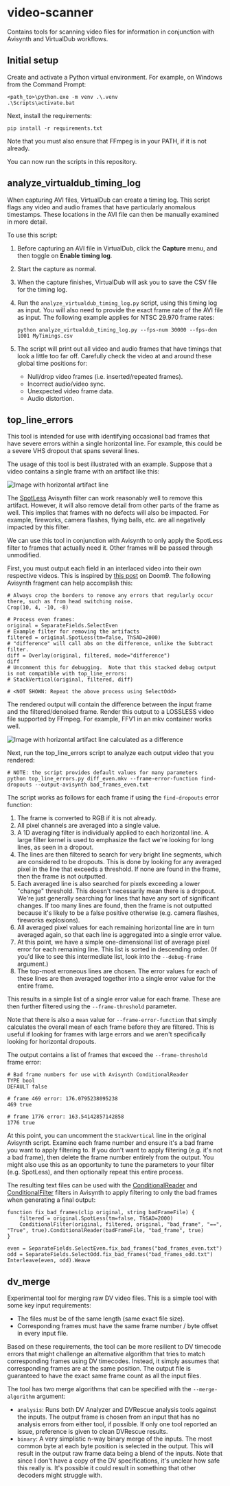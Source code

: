 # video-scanner
Contains tools for scanning video files for information in conjunction with Avisynth and VirtualDub workflows.

## Initial setup

Create and activate a Python virtual environment.  For example, on Windows from the Command Prompt:

```
<path_to>\python.exe -m venv .\.venv
.\Scripts\activate.bat
```

Next, install the requirements:

```
pip install -r requirements.txt
```

Note that you must also ensure that FFmpeg is in your PATH, if it is not already.

You can now run the scripts in this repository.

## analyze_virtualdub_timing_log

When capturing AVI files, VirtualDub can create a timing log.  This script flags any video and audio frames that have particularly anomalous timestamps.  These locations in the AVI file can then be manually examined in more detail.

To use this script:

1.  Before capturing an AVI file in VirtualDub, click the **Capture** menu, and then toggle on **Enable timing log**.
2.  Start the capture as normal.
3.  When the capture finishes, VirtualDub will ask you to save the CSV file for the timing log.
4.  Run the `analyze_virtualdub_timing_log.py` script, using this timing log as input.  You will also need to provide the exact frame rate of the AVI file as input.  The following example applies for NTSC 29.970 frame rates:

	```
	python analyze_virtualdub_timing_log.py --fps-num 30000 --fps-den 1001 MyTimings.csv
	```

5.  The script will print out all video and audio frames that have timings that look a little too far off.  Carefully check the video at and around these global time positions for:
    - Null/drop video frames (i.e. inserted/repeated frames).
    - Incorrect audio/video sync.
    - Unexpected video frame data.
    - Audio distortion.

## top_line_errors

This tool is intended for use with identifying occasional bad frames that have severe errors within a single horizontal line.  For example, this could be a severe VHS dropout that spans several lines.

The usage of this tool is best illustrated with an example.  Suppose that a video contains a single frame with an artifact like this:

![Image with horizontal artifact line](./docs/artifact.png)

The [SpotLess](https://forum.doom9.org/showthread.php?t=181777) Avisynth filter can work reasonably well to remove this artifact.  However, it will also remove detail from other parts of the frame as well.  This implies that frames with no defects will also be impacted.  For example, fireworks, camera flashes, flying balls, etc. are all negatively impacted by this filter.

We can use this tool in conjunction with Avisynth to only apply the SpotLess filter to frames that actually need it.  Other frames will be passed through unmodified.

First, you must output each field in an interlaced video into their own respective videos.  This is inspired by [this post](https://forum.doom9.org/showthread.php?p=1932874#post1932874) on Doom9.  The following Avisynth fragment can help accomplish this:

```
# Always crop the borders to remove any errors that regularly occur there, such as from head switching noise.
Crop(10, 4, -10, -8)

# Process even frames:
original = SeparateFields.SelectEven
# Example filter for removing the artifacts
filtered = original.SpotLess(tm=false, ThSAD=2000)
# "difference" will call abs on the difference, unlike the Subtract filter.
diff = Overlay(original, filtered, mode="difference")
diff
# Uncomment this for debugging.  Note that this stacked debug output is not compatible with top_line_errors:
# StackVertical(original, filtered, diff)

# <NOT SHOWN: Repeat the above process using SelectOdd>
```

The rendered output will contain the difference between the input frame and the filtered/denoised frame.  Render this output to a LOSSLESS video file supported by FFmpeg.  For example, FFV1 in an mkv container works well.

![Image with horizontal artifact line calculated as a difference](./docs/artifact_diff.png)

Next, run the top_line_errors script to analyze each output video that you rendered:

```
# NOTE: the script provides default values for many parameters
python top_line_errors.py diff_even.mkv --frame-error-function find-dropouts --output-avisynth bad_frames_even.txt
```

The script works as follows for each frame if using the `find-dropouts` error function:

1.  The frame is converted to RGB if it is not already.
2.  All pixel channels are averaged into a single value.
3.  A 1D averaging filter is individually applied to each horizontal line.  A large filter kernel is used to emphasize the fact we're looking for long lines, as seen in a dropout.
4.  The lines are then filtered to search for very bright line segments, which are considered to be dropouts.  This is done by looking for any averaged pixel in the line that exceeds a threshold.  If none are found in the frame, then the frame is not outputted.
5.  Each averaged line is also searched for pixels exceeding a lower "change" threshold.  This doesn't necessarily mean there is a dropout.  We're just generally searching for lines that have any sort of significant changes.  If too many lines are found, then the frame is not outputted because it's likely to be a false positive otherwise (e.g. camera flashes, fireworks explosions).
6.  All averaged pixel values for each remaining horizontal line are in turn averaged again, so that each line is aggregated into a single error value.
7.  At this point, we have a simple one-dimensional list of average pixel error for each remaining line.  This list is sorted in descending order.  (If you'd like to see this intermediate list, look into the `--debug-frame` argument.)
8.  The top-most erroneous lines are chosen.  The error values for each of these lines are then averaged together into a single error value for the entire frame.

This results in a simple list of a single error value for each frame.  These are then further filtered using the `--frame-threshold` parameter.

Note that there is also a `mean` value for `--frame-error-function` that simply calculates the overall mean of each frame before they are filtered.  This is useful if looking for frames with large errors and we aren't specifically looking for horizontal dropouts.

The output contains a list of frames that exceed the `--frame-threshold` frame error:

```
# Bad frame numbers for use with Avisynth ConditionalReader
TYPE bool
DEFAULT false

# frame 469 error: 176.0795238095238
469 true

# frame 1776 error: 163.54142857142858
1776 true
```

At this point, you can uncomment the `StackVertical` line in the original Avisynth script.  Examine each frame number and ensure it's a bad frame you want to apply filtering to.  If you don't want to apply filtering (e.g. it's not a bad frame), then delete the frame number entirely from the output.  You might also use this as an opportunity to tune the parameters to your filter (e.g. SpotLess), and then optionally repeat this entire process.

The resulting text files can be used with the [ConditionalReader](http://avisynth.nl/index.php/ConditionalReader) and [ConditionalFilter](http://avisynth.nl/index.php/ConditionalFilter) filters in Avisynth to apply filtering to only the bad frames when generating a final output:

```
function fix_bad_frames(clip original, string badFrameFile) {
    filtered = original.SpotLess(tm=false, ThSAD=2000)
    ConditionalFilter(original, filtered, original, "bad_frame", "==", "True", true).ConditionalReader(badFrameFile, "bad_frame", true)
}

even = SeparateFields.SelectEven.fix_bad_frames("bad_frames_even.txt")
odd = SeparateFields.SelectOdd.fix_bad_frames("bad_frames_odd.txt")
Interleave(even, odd).Weave
```

## dv_merge

Experimental tool for merging raw DV video files.  This is a simple tool with some key input requirements:

- The files must be of the same length (same exact file size).
- Corresponding frames must have the same frame number / byte offset in every input file.

Based on these requirements, the tool can be more resilient to DV timecode errors that might challenge an alternative algorithm that tries to match corresponding frames using DV timecodes.  Instead, it simply assumes that corresponding frames are at the same position.  The output file is guaranteed to have the exact same frame count as all the input files.

The tool has two merge algorithms that can be specified with the `--merge-algorithm` argument:

- `analysis`: Runs both DV Analyzer and DVRescue analysis tools against the inputs.  The output frame is chosen from an input that has no analysis errors from either tool, if possible.  If only one tool reported an issue, preference is given to clean DVRescue results.
- `binary`: A very simplistic n-way binary merge of the inputs.  The most common byte at each byte position is selected in the output.  This will result in the output raw frame data being a blend of the inputs.  Note that since I don't have a copy of the DV specifications, it's unclear how safe this really is.  It's possible it could result in something that other decoders might struggle with.
